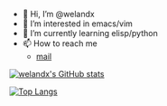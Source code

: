 - 👋 Hi, I’m @welandx
- 👀 I’m interested in emacs/vim
- 🌱 I’m currently learning elisp/python
- 📫 How to reach me
  - [mail](welandx@gmail.com)

[![welandx's GitHub stats](https://github-readme-stats.vercel.app/api?username=welandx)](https://github.com/anuraghazra/github-readme-stats)

[![Top Langs](https://github-readme-stats.vercel.app/api/top-langs/?username=welandx&exclude_repo=emacs-application-framework,pywm,eaf-mindmap,zhuiyue,haikus,welandx.github.io,bento,guixiangren&layout=donut)](https://github.com/anuraghazra/github-readme-stats)
<!---
welandx/welandx is a ✨ special ✨ repository because its `README.md` (this file) appears on your GitHub profile.
You can click the Preview link to take a look at your changes.
--->
